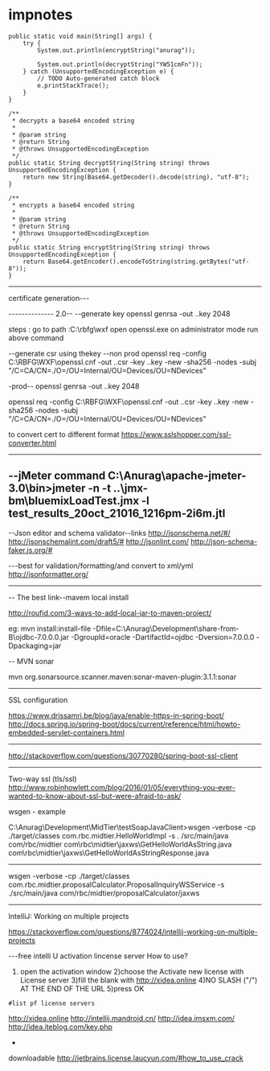 # impnotes
	public static void main(String[] args) {
		try {
			System.out.println(encryptString("anurag"));

			System.out.println(decryptString("YW51cmFn"));
		} catch (UnsupportedEncodingException e) {
			// TODO Auto-generated catch block
			e.printStackTrace();
		}
	}

	/**
	 * decrypts a base64 encoded string
	 * 
	 * @param string
	 * @return String
	 * @throws UnsupportedEncodingException
	 */
	public static String decryptString(String string) throws UnsupportedEncodingException {
		return new String(Base64.getDecoder().decode(string), "utf-8");
	}

	/**
	 * encrypts a base64 encoded string
	 * 
	 * @param string
	 * @return String
	 * @throws UnsupportedEncodingException
	 */
	public static String encryptString(String string) throws UnsupportedEncodingException {
		return Base64.getEncoder().encodeToString(string.getBytes("utf-8"));
	}


-----------------

certificate generation---


--------------<appName> 2.0--
--generate key
openssl genrsa -out <appName>.<domainName>.key 2048

steps :
go to path :C:\rbfg\wxf
open openssl.exe on administrator mode
run above command

--generate csr using thekey
--non prod
openssl req -config C:\RBFG\WXF\openssl.cnf -out <appName>.<domainName>.csr -key <appName>.<domainName>.key -new -sha256 -nodes -subj "/C=CA/CN=<appName>.<domainName>/O=<companyName>/OU=Internal/OU=Devices/OU=NDevices"

-prod--
openssl genrsa -out <appName>.<domainName>.key 2048

openssl req -config C:\RBFG\WXF\openssl.cnf -out <appName>.<domainName>.csr -key <appName>.<domainName>.key -new -sha256 -nodes -subj "/C=CA/CN=<appName>.<domainName>/O=<companyName>/OU=Internal/OU=Devices/OU=NDevices"
	
to convert cert to different format	
https://www.sslshopper.com/ssl-converter.html	
	
-----------------

--jMeter command 
C:\Anurag\apache-jmeter-3.0\bin>jmeter -n -t ..\jmx-bm\bluemixLoadTest.jmx  -l test_results_20oct_21016_1216pm-2i6m.jtl
---------------------------
--Json editor and schema validator--links
http://jsonschema.net/#/
http://jsonschemalint.com/draft5/#
http://jsonlint.com/
http://json-schema-faker.js.org/#

---best for validation/formatting/and convert to xml/yml
http://jsonformatter.org/


---
-- The best link--mavem local install

http://roufid.com/3-ways-to-add-local-jar-to-maven-project/

eg:
mvn install:install-file -Dfile=C:\Anurag\Development\share-from-B\ojdbc-7.0.0.0.jar -DgroupId=oracle -DartifactId=ojdbc -Dversion=7.0.0.0 -Dpackaging=jar

--
MVN sonar

mvn org.sonarsource.scanner.maven:sonar-maven-plugin:3.1.1:sonar

---
SSL configuration

https://www.drissamri.be/blog/java/enable-https-in-spring-boot/
http://docs.spring.io/spring-boot/docs/current/reference/html/howto-embedded-servlet-containers.html

---

http://stackoverflow.com/questions/30770280/spring-boot-ssl-client

---
Two-way ssl (tls/ssl)
http://www.robinhowlett.com/blog/2016/01/05/everything-you-ever-wanted-to-know-about-ssl-but-were-afraid-to-ask/ 

wsgen - example

C:\Anurag\Development\MidTier\testSoapJavaClient>wsgen -verbose -cp ./target/classes com.rbc.midtier.HelloWorldImpl -s .
/src/main/java com/rbc/midtier
com\rbc\midtier\jaxws\GetHelloWorldAsString.java
com\rbc\midtier\jaxws\GetHelloWorldAsStringResponse.java

---

wsgen -verbose -cp ./target/classes com.rbc.midtier.proposalCalculator.ProposalInquiryWSService -s ./src/main/java com/rbc/midtier/proposalCalculator/jaxws

---
IntelliJ: Working on multiple projects

https://stackoverflow.com/questions/8774024/intellij-working-on-multiple-projects

---free intelli U activation lincense server
How to use?

   1) open the activation window
    2)choose the Activate new license with License server
    3)fill the blank with http://xidea.online
    4)NO SLASH ("/") AT THE END OF THE URL
    5)press OK
    
    #list pf license servers
http://xidea.online
http://intellij.mandroid.cn/
http://idea.imsxm.com/
http://idea.iteblog.com/key.php

-
downloadable
http://jetbrains.license.laucyun.com/#how_to_use_crack
